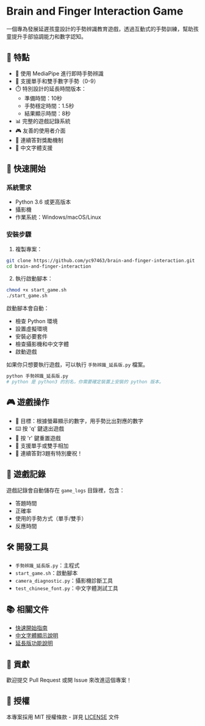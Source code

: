 # Brain and Finger Interaction Game

一個專為發展延遲孩童設計的手勢辨識教育遊戲，透過互動式的手勢訓練，幫助孩童提升手部協調能力和數字認知。

## 🌟 特點

- 🤖 使用 MediaPipe 進行即時手勢辨識
- 🎯 支援單手和雙手數字手勢（0-9）
- ⏱️ 特別設計的延長時間版本：
  - 準備時間：10秒
  - 手勢穩定時間：1.5秒
  - 結果顯示時間：8秒
- 📊 完整的遊戲記錄系統
- 🎮 友善的使用者介面
- 🎉 連續答對獎勵機制
- 📝 中文字體支援

## 🚀 快速開始

### 系統需求

- Python 3.6 或更高版本
- 攝影機
- 作業系統：Windows/macOS/Linux

### 安裝步驟

1. 複製專案：
```bash
git clone https://github.com/yc97463/brain-and-finger-interaction.git
cd brain-and-finger-interaction
```

2. 執行啟動腳本：
```bash
chmod +x start_game.sh
./start_game.sh
```

啟動腳本會自動：
- 檢查 Python 環境
- 設置虛擬環境
- 安裝必要套件
- 檢查攝影機和中文字體
- 啟動遊戲

如果你只想要執行遊戲，可以執行 `手勢辨識_延長版.py` 檔案。
```bash
python 手勢辨識_延長版.py
# python 是 python3 的別名，你需要確定裝置上安裝的 python 版本。
```

## 🎮 遊戲操作

- 🎯 目標：根據螢幕顯示的數字，用手勢比出對應的數字
- ⌨️ 按 'q' 鍵退出遊戲
- 🔄 按 'r' 鍵重置遊戲
- 🤏 支援單手或雙手相加
- 🎉 連續答對3題有特別慶祝！

## 📝 遊戲記錄

遊戲記錄會自動儲存在 `game_logs` 目錄裡，包含：
- 答題時間
- 正確率
- 使用的手勢方式（單手/雙手）
- 反應時間

## 🛠️ 開發工具

- `手勢辨識_延長版.py`：主程式
- `start_game.sh`：啟動腳本
- `camera_diagnostic.py`：攝影機診斷工具
- `test_chinese_font.py`：中文字體測試工具

## 📚 相關文件

- [快速開始指南](QUICK_START.md)
- [中文字體顯示說明](README_中文顯示修正.md)
- [延長版功能說明](README_延長版.md)

## 🤝 貢獻

歡迎提交 Pull Request 或開 Issue 來改進這個專案！

## 📄 授權

本專案採用 MIT 授權條款 - 詳見 [LICENSE](LICENSE) 文件